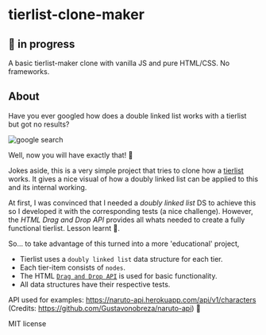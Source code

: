 # tierlist-clone-maker

## 🚧 in progress

A basic tierlist-maker clone with vanilla JS and pure HTML/CSS. No frameworks.

## About

Have you ever googled how does a double linked list works with a tierlist but got no results?

![google search]('/public/google.png')

Well, now you will have exactly that! 🤣

Jokes aside, this is a very simple project that tries to clone how a [tierlist](https://tiermaker.com) works. It gives a nice visual of how a doubly linked list can be applied to this and its internal working.

At first, I was convinced that I needed a _doubly linked list_ DS to achieve this so I developed it with the corresponding tests (a nice challenge). However, the _HTML Drag and Drop API_ provides all whats needed to create a fully functional tierlist. Lesson learnt 🥲.

So... to take advantage of this turned into a more 'educational' project,

- Tierlist uses a `doubly linked list` data structure for each tier.
- Each tier-item consists of `nodes`.
- The HTML [`Drag and Drop API`](https://developer.mozilla.org/en-US/docs/Web/API/HTML_Drag_and_Drop_API) is used for basic functionality.
- All data structures have their respective tests.

API used for examples: https://naruto-api.herokuapp.com/api/v1/characters (Credits: https://github.com/Gustavonobreza/naruto-api) 🙌

MIT license
